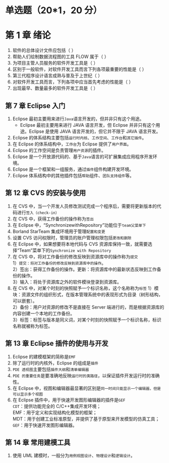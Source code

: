 # 单选题（20\*1，20 分）

# 第 1 章 绪论

1. 软件的总体设计文件应包括（ ）
2. 帮助人们绘制数据流程图的工具 FLOW 属于（ ）
3. 为项目主管人员服务的软件开发工具是（ ）
4. 区别于一般软件，对软件开发工具而言下列各项最重要的性能是（ ）
5. 第三代程序设计语言成熟与普及于上世纪（ ）
6. 对软件开发工具而言，下列各项中应当首先考虑的性能是（ ）
7. 出现最早、数量最多的软件开发工具是（ ）

## 第 7 章 Eclipse 入门

1. Eclipse 最初主要用来进行`Java`语言开发的，但并非只有这个用途。
   - Eclipse 最初主要用来进行 JAVA 语言开发，但 Eclipse 并非只有这个用途。Eclipse 是使用 JAVA 语言开发的，但它并不限于 JAVA 语言开发。
2. Eclipse 的体系结构主要包括`运行时内核`、`工作空间`、`工作台`和`其它插件`。
3. 在 Eclipse 的体系结构中，`工作台`为 Eclipse 提供了`用户界面`。
4. Eclipse 的工作空间是负责管理`用户资源`的插件。
5. Eclipse 是一个开放源代码的、基于`Java`语言的可扩展集成应用程序开发环境。
6. Eclipse 是一个框架和一组服务，通过`插件`组件构建开发环境。
7. Eclipse 体系结构中的其他插件包括`帮助`组件、`团队支持组件`等。

## 第 12 章 CVS 的安装与使用

1. 在 CVS 中，当一个开发人员修改测试完成一个程序后，需要将更新版本的代码进行`签入（check-in）`
2. 在 CVS 中，获得工作备份的操作称为`签出`
3. 在 Eclipse 中，“SynchronizewithRepository”功能位于`team父菜单下`
4. Borland StarTeam 集成环境用于管理`配置和变更`
5. 设置 CVS 访问权限时，管理员的账户管理权限包括`更改和删除`
6. 在 Eclipse 中，如果想要将本地代码与 CVS 资源库保持一致，就需要选择“Team”菜单下的`Synchronize with Repository`
7. 在 CVS 中，将对工作备份的修改反映到资源库中的操作称为`提交`  
   1）`提交：将对工作备份的修改反映到资源库中的操作`。  
   2）签出：获得工作备份的操作。更新：将资源库中的最新状态反映到工作备份的操作。  
   3）输入：将处于资源库之外的软件模块登录到资源库。
8. 在 CVS 中，对某个时刻的快照赋予一个标识名称，这个名称称为`标签`
   1）模块：资源文件的组织形式，在版本管理系统中的表现形式为目录（树形结构，可以嵌套）。  
   2）备份：用户对资源的修改不是直接在 Server 端进行的，而是根据资源库的内容创建一个本地的工作备份。  
   3）标签：标签与版本是同义词，对某个时刻的快照赋予一个标识名称，标识名称就被称为标签。

## 第 13 章 Eclipse 插件的使用与开发

1. Eclipse 的建模框架的简称是`EMF`
2. 除了运行时的内核外，Eclipse 的组成是`插件`
3. `PDE 透视图`主要包括`插件大纲`和`清单编辑器`
4. `PDE 的重要任务`是要准确地反映`运行时的类路径`，以保证插件开发运行时的准确性。
5. 在 Eclipse 中，视图和编辑器最显著的区别是`同一时间只能显示一个编辑器，但是可以显示多个视图`
6. 在 Eclipse 插件中，用于快速开发图形编辑器的插件是`GEF`  
   `CDT`：提供功能完全的 C/C++集成开发环境；  
    EMF：用于定义和实现结构化模型的框架；  
    MDT：用于创建工业标准原型，并提供了基于原型来开发模型的仿真工具；  
    `GEF`：用于快速开发图形编辑器。

## 第 14 章 常用建模工具

1. 使用 UML 建模时，一般分为`用例视图设计`、`物理设计`和`逻辑设计`。
